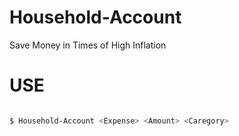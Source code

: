 # Household-Account
Save Money in Times of High Inflation

# USE
```bash

$ Household-Account <Expense> <Amount> <Caregory>

```


